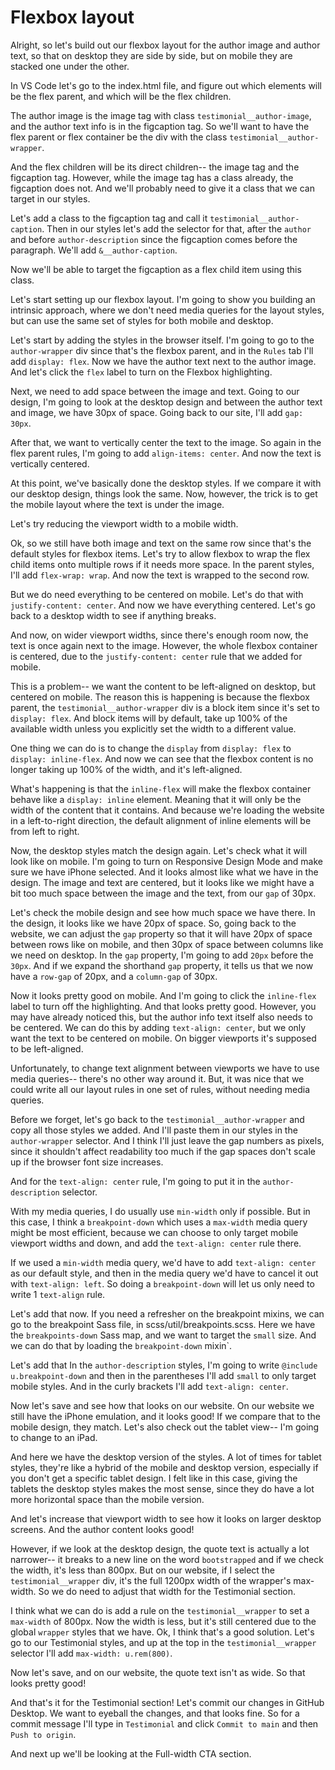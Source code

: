 # Flexbox layout

Alright, so let's build out our flexbox layout for the author image and author text, so that on desktop they are side by side, but on mobile they are stacked one under the other.

In VS Code let's go to the index.html file, and figure out which elements will be the flex parent, and which will be the flex children.

The author image is the image tag with class `testimonial__author-image`, and the author text info is in the figcaption tag. So we'll want to have the flex parent or flex container be the div with the class `testimonial__author-wrapper`.

And the flex children will be its direct children-- the image tag and the figcaption tag. However, while the image tag has a class already, the figcaption does not. And we'll probably need to give it a class that we can target in our styles.

Let's add a class to the figcaption tag and call it `testimonial__author-caption`. Then in our styles let's add the selector for that, after the `author` and before `author-description` since the figcaption comes before the paragraph. We'll add `&__author-caption`.

Now we'll be able to target the figcaption as a flex child item using this class.

Let's start setting up our flexbox layout. I'm going to show you building an intrinsic approach, where we don't need media queries for the layout styles, but can use the same set of styles for both mobile and desktop.

Let's start by adding the styles in the browser itself. I'm going to go to the `author-wrapper` div since that's the flexbox parent, and in the `Rules` tab I'll add `display: flex`. Now we have the author text next to the author image. And let's click the `flex` label to turn on the Flexbox highlighting.

Next, we need to add space between the image and text. Going to our design, I'm going to look at the desktop design and between the author text and image, we have 30px of space. Going back to our site, I'll add `gap: 30px`.

After that, we want to vertically center the text to the image. So again in the flex parent rules, I'm going to add `align-items: center`. And now the text is vertically centered.

At this point, we've basically done the desktop styles. If we compare it with our desktop design, things look the same. Now, however, the trick is to get the mobile layout where the text is under the image.

Let's try reducing the viewport width to a mobile width.

Ok, so we still have both image and text on the same row since that's the default styles for flexbox items. Let's try to allow flexbox to wrap the flex child items onto multiple rows if it needs more space. In the parent styles, I'll add `flex-wrap: wrap`. And now the text is wrapped to the second row.

But we do need everything to be centered on mobile. Let's do that with `justify-content: center`. And now we have everything centered. Let's go back to a desktop width to see if anything breaks.

And now, on wider viewport widths, since there's enough room now, the text is once again next to the image. However, the whole flexbox container is centered, due to the `justify-content: center` rule that we added for mobile.

This is a problem-- we want the content to be left-aligned on desktop, but centered on mobile. The reason this is happening is because the flexbox parent, the `testimonial__author-wrapper` div is a block item since it's set to `display: flex`. And block items will by default, take up 100% of the available width unless you explicitly set the width to a different value.

One thing we can do is to change the `display` from `display: flex` to `display: inline-flex`. And now we can see that the flexbox content is no longer taking up 100% of the width, and it's left-aligned.

What's happening is that the `inline-flex` will make the flexbox container behave like a `display: inline` element. Meaning that it will only be the width of the content that it contains. And because we're loading the website in a left-to-right direction, the default alignment of inline elements will be from left to right.

Now, the desktop styles match the design again. Let's check what it will look like on mobile. I'm going to turn on Responsive Design Mode and make sure we have iPhone selected. And it looks almost like what we have in the design. The image and text are centered, but it looks like we might have a bit too much space between the image and the text, from our `gap` of 30px.

Let's check the mobile design and see how much space we have there. In the design, it looks like we have 20px of space. So, going back to the website, we can adjust the `gap` property so that it will have 20px of space between rows like on mobile, and then 30px of space between columns like we need on desktop. In the `gap` property, I'm going to add `20px` before the `30px`. And if we expand the shorthand `gap` property, it tells us that we now have a `row-gap` of 20px, and a `column-gap` of 30px.

Now it looks pretty good on mobile. And I'm going to click the `inline-flex` label to turn off the highlighting. And that looks pretty good. However, you may have already noticed this, but the author info text itself also needs to be centered. We can do this by adding `text-align: center`, but we only want the text to be centered on mobile. On bigger viewports it's supposed to be left-aligned.

Unfortunately, to change text alignment between viewports we have to use media queries-- there's no other way around it. But, it was nice that we could write all our layout rules in one set of rules, without needing media queries.

Before we forget, let's go back to the `testimonial__author-wrapper` and copy all those styles we added. And I'll paste them in our styles in the `author-wrapper` selector. And I think I'll just leave the gap numbers as pixels, since it shouldn't affect readability too much if the gap spaces don't scale up if the browser font size increases.

And for the `text-align: center` rule, I'm going to put it in the `author-description` selector.

With my media queries, I do usually use `min-width` only if possible. But in this case, I think a `breakpoint-down` which uses a `max-width` media query might be most efficient, because we can choose to only target mobile viewport widths and down, and add the `text-align: center` rule there.

If we used a `min-width` media query, we'd have to add `text-align: center` as our default style, and then in the media query we'd have to cancel it out with `text-align: left`. So doing a `breakpoint-down` will let us only need to write 1 `text-align` rule.

Let's add that now. If you need a refresher on the breakpoint mixins, we can go to the breakpoint Sass file, in scss/util/breakpoints.scss. Here we have the `breakpoints-down` Sass map, and we want to target the `small` size. And we can do that by loading the `breakpoint-down` mixin`.

Let's add that In the `author-description` styles, I'm going to write `@include u.breakpoint-down` and then in the parentheses I'll add `small` to only target mobile styles. And in the curly brackets I'll add `text-align: center`.

Now let's save and see how that looks on our website. On our website we still have the iPhone emulation, and it looks good! If we compare that to the mobile design, they match. Let's also check out the tablet view-- I'm going to change to an iPad.

And here we have the desktop version of the styles. A lot of times for tablet styles, they're like a hybrid of the mobile and desktop version, especially if you don't get a specific tablet design. I felt like in this case, giving the tablets the desktop styles makes the most sense, since they do have a lot more horizontal space than the mobile version.

And let's increase that viewport width to see how it looks on larger desktop screens. And the author content looks good!

However, if we look at the desktop design, the quote text is actually a lot narrower-- it breaks to a new line on the word `bootstrapped` and if we check the width, it's less than 800px. But on our website, if I select the `testimonial__wrapper` div, it's the full 1200px width of the wrapper's max-width. So we do need to adjust that width for the Testimonial section.

I think what we can do is add a rule on the `testimonial__wrapper` to set a `max-width` of 800px. Now the width is less, but it's still centered due to the global `wrapper` styles that we have. Ok, I think that's a good solution. Let's go to our Testimonial styles, and up at the top in the `testimonial__wrapper` selector I'll add `max-width: u.rem(800)`.

Now let's save, and on our website, the quote text isn't as wide. So that looks pretty good!

And that's it for the Testimonial section! Let's commit our changes in GitHub Desktop. We want to eyeball the changes, and that looks fine. So for a commit message I'll type in `Testimonial` and click `Commit to main` and then `Push to origin`.

And next up we'll be looking at the Full-width CTA section.
